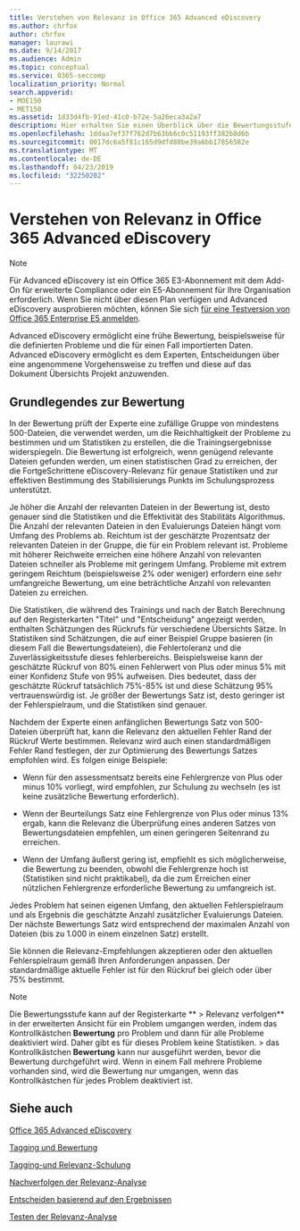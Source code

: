 ```yaml
---
title: Verstehen von Relevanz in Office 365 Advanced eDiscovery
ms.author: chrfox
author: chrfox
manager: laurawi
ms.date: 9/14/2017
ms.audience: Admin
ms.topic: conceptual
ms.service: O365-seccomp
localization_priority: Normal
search.appverid:
- MOE150
- MET150
ms.assetid: 1d33d4fb-91ed-41c0-b72e-5a26eca3a2a7
description: Hier erhalten Sie einen Überblick über die Bewertungsstufe und ihre Rolle bei der Ermittlung der reichhaltigen Probleme beim Relevanz-Training in Office 365 Advanced eDiscovery.
ms.openlocfilehash: 1ddaa7ef37f762d7b63bb6c0c51193ff382b8d6b
ms.sourcegitcommit: 0017dc6a5f81c165d9dfd88be39a6bb17856582e
ms.translationtype: MT
ms.contentlocale: de-DE
ms.lasthandoff: 04/23/2019
ms.locfileid: "32250202"
---
```

# <a name="understand-assessment-in-relevance-in-office-365-advanced-ediscovery"></a>Verstehen von Relevanz in Office 365 Advanced eDiscovery

> [!NOTE]
> Für Advanced eDiscovery ist ein Office 365 E3-Abonnement mit dem Add-On für erweiterte Compliance oder ein E5-Abonnement für Ihre Organisation erforderlich. Wenn Sie nicht über diesen Plan verfügen und Advanced eDiscovery ausprobieren möchten, können Sie sich [für eine Testversion von Office 365 Enterprise E5 anmelden](https://go.microsoft.com/fwlink/p/?LinkID=698279). 
  
Advanced eDiscovery ermöglicht eine frühe Bewertung, beispielsweise für die definierten Probleme und die für einen Fall importierten Daten. Advanced eDiscovery ermöglicht es dem Experten, Entscheidungen über eine angenommene Vorgehensweise zu treffen und diese auf das Dokument Übersichts Projekt anzuwenden.
  
## <a name="understanding-assessment"></a>Grundlegendes zur Bewertung

In der Bewertung prüft der Experte eine zufällige Gruppe von mindestens 500-Dateien, die verwendet werden, um die Reichhaltigkeit der Probleme zu bestimmen und um Statistiken zu erstellen, die die Trainingsergebnisse widerspiegeln. Die Bewertung ist erfolgreich, wenn genügend relevante Dateien gefunden werden, um einen statistischen Grad zu erreichen, der die FortgeSchrittene eDiscovery-Relevanz für genaue Statistiken und zur effektiven Bestimmung des Stabilisierungs Punkts im Schulungsprozess unterstützt. 
  
Je höher die Anzahl der relevanten Dateien in der Bewertung ist, desto genauer sind die Statistiken und die Effektivität des Stabilitäts Algorithmus. Die Anzahl der relevanten Dateien in den Evaluierungs Dateien hängt vom Umfang des Problems ab. Reichtum ist der geschätzte Prozentsatz der relevanten Dateien in der Gruppe, die für ein Problem relevant ist. Probleme mit höherer Reichweite erreichen eine höhere Anzahl von relevanten Dateien schneller als Probleme mit geringem Umfang. Probleme mit extrem geringem Reichtum (beispielsweise 2% oder weniger) erfordern eine sehr umfangreiche Bewertung, um eine beträchtliche Anzahl von relevanten Dateien zu erreichen.
  
Die Statistiken, die während des Trainings und nach der Batch Berechnung auf den Registerkarten "Titel" und "Entscheidung" angezeigt werden, enthalten Schätzungen des Rückrufs für verschiedene Übersichts Sätze. In Statistiken sind Schätzungen, die auf einer Beispiel Gruppe basieren (in diesem Fall die Bewertungsdateien), die Fehlertoleranz und die Zuverlässigkeitsstufe dieses fehlerbereichs. Beispielsweise kann der geschätzte Rückruf von 80% einen Fehlerwert von Plus oder minus 5% mit einer Konfidenz Stufe von 95% aufweisen. Dies bedeutet, dass der geschätzte Rückruf tatsächlich 75%-85% ist und diese Schätzung 95% vertrauenswürdig ist. Je größer der Bewertungs Satz ist, desto geringer ist der Fehlerspielraum, und die Statistiken sind genauer. 
  
Nachdem der Experte einen anfänglichen Bewertungs Satz von 500-Dateien überprüft hat, kann die Relevanz den aktuellen Fehler Rand der Rückruf Werte bestimmen. Relevanz wird auch einen standardmäßigen Fehler Rand festlegen, der zur Optimierung des Bewertungs Satzes empfohlen wird. Es folgen einige Beispiele:
  
- Wenn für den assessmentsatz bereits eine Fehlergrenze von Plus oder minus 10% vorliegt, wird empfohlen, zur Schulung zu wechseln (es ist keine zusätzliche Bewertung erforderlich). 
    
- Wenn der Beurteilungs Satz eine Fehlergrenze von Plus oder minus 13% ergab, kann die Relevanz die Überprüfung eines anderen Satzes von Bewertungsdateien empfehlen, um einen geringeren Seitenrand zu erreichen. 
    
- Wenn der Umfang äußerst gering ist, empfiehlt es sich möglicherweise, die Bewertung zu beenden, obwohl die Fehlergrenze hoch ist (Statistiken sind nicht praktikabel), da die zum Erreichen einer nützlichen Fehlergrenze erforderliche Bewertung zu umfangreich ist.
    
Jedes Problem hat seinen eigenen Umfang, den aktuellen Fehlerspielraum und als Ergebnis die geschätzte Anzahl zusätzlicher Evaluierungs Dateien. Der nächste Bewertungs Satz wird entsprechend der maximalen Anzahl von Dateien (bis zu 1.000 in einem einzelnen Satz) erstellt.
  
Sie können die Relevanz-Empfehlungen akzeptieren oder den aktuellen Fehlerspielraum gemäß Ihren Anforderungen anpassen. Der standardmäßige aktuelle Fehler ist für den Rückruf bei gleich oder über 75% bestimmt.
  
> [!NOTE]
> Die Bewertungsstufe kann auf der Registerkarte ** \> Relevanz verfolgen** in der erweiterten Ansicht für ein Problem umgangen werden, indem das Kontrollkästchen **Bewertung** pro Problem und dann für alle Probleme deaktiviert wird. Daher gibt es für dieses Problem keine Statistiken. > das Kontrollkästchen **Bewertung** kann nur ausgeführt werden, bevor die Bewertung durchgeführt wird. Wenn in einem Fall mehrere Probleme vorhanden sind, wird die Bewertung nur umgangen, wenn das Kontrollkästchen für jedes Problem deaktiviert ist. 
  
## <a name="see-also"></a>Siehe auch

[Office 365 Advanced eDiscovery](office-365-advanced-ediscovery.md)
  
[Tagging und Bewertung](tagging-and-assessment-in-advanced-ediscovery.md)
  
[Tagging-und Relevanz-Schulung](tagging-and-relevance-training-in-advanced-ediscovery.md)
  
[Nachverfolgen der Relevanz-Analyse](track-relevance-analysis-in-advanced-ediscovery.md)
  
[Entscheiden basierend auf den Ergebnissen](decision-based-on-the-results-in-advanced-ediscovery.md)
  
[Testen der Relevanz-Analyse](test-relevance-analysis-in-advanced-ediscovery.md)

